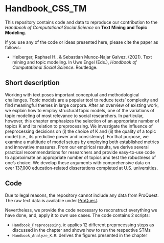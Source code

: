 # Handbook_CSS_TM

This repository contains code and data to reproduce our contribution to the *Handbook of Computational Social Science* on **Text Mining and Topic Modeling**.

If you use any of the code or ideas presented here, please cite the paper as follows:

* Heiberger, Raphael H., & Sebastian Munoz-Najar Galvez. (2021). Text mining and topic modeling. In Uwe Engel (Eds.), *Handbook of Computational Social Science*. Routledge.  


## Short description
Working with text poses important conceptual and methodological challenges. Topic models are a popular tool to reduce texts’ complexity and find meaningful themes in large corpora. After an overview of existing work, we explain how to employ structural topic models, one of the variations of topic modeling of most relevance to social researchers. In particular, however, this chapter emphasizes the selection of an appropriate number of topics K and its relation to preprocessing. We investigate the influence of preprocessing decisions on (i) the choice of K and (ii) the quality of a topic model (i.e., its predictive power and consistency). For that purpose, we examine a multitude of model setups by employing both established metrics and innovative measures. From our empirical results, we derive several practical recommendations for researchers and provide easy-to-use code to approximate an appropriate number of topics and test the robustness of one’s choice. We develop these arguments with comprehensive data on over 137,000 education-related dissertations completed at U.S. universities.

## Code
Due to legal reasons, the repository cannot include any data from ProQuest. The raw text data is available under [ProQuest](https://www.proquest.com/).

Nevertheless, we provide the code necessary to reconstruct everything we have done, and, apply it to own use cases. The code contains 2 scripts:

* `Handbook_Preprocessing.R`: applies 12 different preprocessing steps as discussed in the chapter and shows how to run the respective STMs
* `Handbook_Analyze_K.R`: derives the figures presented in the chapter
